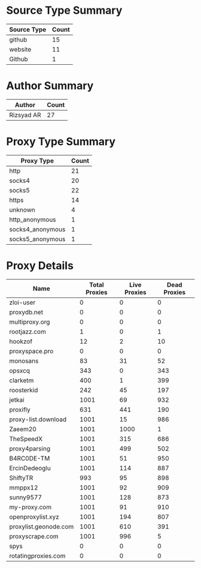 # Source Type Summary

| Source Type | Count |
|-------------|-------|
| github | 15 |
| website | 11 |
| Github | 1 |


# Author Summary

| Author | Count |
|--------|-------|
| Rizsyad AR | 27 |


# Proxy Type Summary

| Proxy Type | Count |
|------------|-------|
| http | 21 |
| socks4 | 20 |
| socks5 | 22 |
| https | 14 |
| unknown | 4 |
| http_anonymous | 1 |
| socks4_anonymous | 1 |
| socks5_anonymous | 1 |


# Proxy Details

| Name | Total Proxies | Live Proxies | Dead Proxies |
|------|---------------|--------------|---------------|
| zloi-user | 0 | 0 | 0 |
| proxydb.net | 0 | 0 | 0 |
| multiproxy.org | 0 | 0 | 0 |
| rootjazz.com | 1 | 0 | 1 |
| hookzof | 12 | 2 | 10 |
| proxyspace.pro | 0 | 0 | 0 |
| monosans | 83 | 31 | 52 |
| opsxcq | 343 | 0 | 343 |
| clarketm | 400 | 1 | 399 |
| roosterkid | 242 | 45 | 197 |
| jetkai | 1001 | 69 | 932 |
| proxifly | 631 | 441 | 190 |
| proxy-list.download | 1001 | 15 | 986 |
| Zaeem20 | 1001 | 1000 | 1 |
| TheSpeedX | 1001 | 315 | 686 |
| proxy4parsing | 1001 | 499 | 502 |
| B4RC0DE-TM | 1001 | 51 | 950 |
| ErcinDedeoglu | 1001 | 114 | 887 |
| ShiftyTR | 993 | 95 | 898 |
| mmppx12 | 1001 | 92 | 909 |
| sunny9577 | 1001 | 128 | 873 |
| my-proxy.com | 1001 | 91 | 910 |
| openproxylist.xyz | 1001 | 194 | 807 |
| proxylist.geonode.com | 1001 | 610 | 391 |
| proxyscrape.com | 1001 | 996 | 5 |
| spys | 0 | 0 | 0 |
| rotatingproxies.com | 0 | 0 | 0 |

